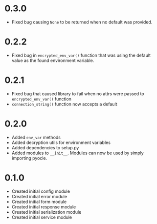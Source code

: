 # 0.3.0
- Fixed bug causing `None` to be returned when no default was provided.

# 0.2.2
- Fixed bug in `encrypted_env_var()` function that was using the default value as the found environment variable.

# 0.2.1
- Fixed bug that caused library to fail when no attrs were passed to `encrypted_env_var()` function
- `connection_string()` function now accepts a default

# 0.2.0
- Added `env_var` methods
- Added decryption utils for environment variables
- Added dependencies to setup.py
- Added modules to `__init__`. Modules can now be used by simply importing pyocle.

# 0.1.0
- Created initial config module
- Created initial error module
- Created initial form module
- Created initial response module
- Created initial serialization module
- Created initial service module

